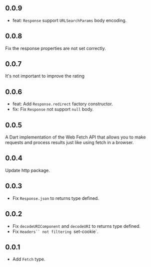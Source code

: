 ## 0.0.9

- feat: `Response` support `URLSearchParams` body encoding.

## 0.0.8

Fix the response properties are not set correctly.

## 0.0.7

It's not important to improve the rating

## 0.0.6

- feat: Add `Response.redirect` factory constructor.
- fix: Fix `Response` not support `null` body.

## 0.0.5

A Dart implementation of the Web Fetch API that allows you to make requests and process results just like using fetch in a browser.

## 0.0.4

Update http package.

## 0.0.3

- Fix `Response.json` to returns type defined.

## 0.0.2

- Fix `decodeURIComponent` and `decodeURI` to returns type defined.
- Fix ` Headers`` not filtering  `set-cookie`.

## 0.0.1

- Add `Fetch` type.
